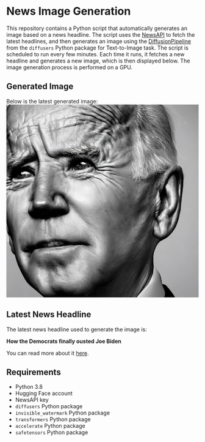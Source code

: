 # News Image Generation
This repository contains a Python script that automatically generates an image based on a news headline. The script uses the [NewsAPI](https://newsapi.org/) to fetch the latest headlines, and then generates an image using the [DiffusionPipeline](https://github.com/huggingface/diffusers) from the `diffusers` Python package for Text-to-Image task.
The script is scheduled to run every few minutes. Each time it runs, it fetches a new headline and generates a new image, which is then displayed below. The image generation process is performed on a GPU.

## Generated Image
Below is the latest generated image:
![Generated Image](image.png)

## Latest News Headline
The latest news headline used to generate the image is:

**How the Democrats finally ousted Joe Biden**

You can read more about it [here](https://news.google.com/rss/articles/CBMiWmh0dHBzOi8vd3d3LnRlbGVncmFwaC5jby51ay91cy9wb2xpdGljcy8yMDI0LzA3LzIxL2hvdy1kZW1vY3JhdHMtZmluYWxseS1vdXN0ZWQtam9lLWJpZGVuL9IBAA?oc=5).

## Requirements
- Python 3.8
- Hugging Face account
- NewsAPI key
- `diffusers` Python package
- `invisible_watermark` Python package
- `transformers` Python package
- `accelerate` Python package
- `safetensors` Python package
